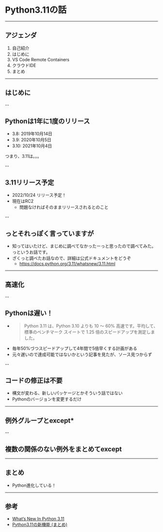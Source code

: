<style type="text/css">
  .reveal h1,
  .reveal h2,
  .reveal h3,
  .reveal h4,
  .reveal h5,
  .reveal h6 {
    text-transform: none;
  }
</style>

# Python3.11の話

---

## アジェンダ

1. 自己紹介
2. はじめに
3. VS Code Remote Containers
4. クラウドIDE
5. まとめ

---

## はじめに

--

## Pythonは1年に1度のリリース

- 3.8: 2019年10月14日
- 3.9: 2020年10月5日
- 3.10: 2021年10月4日

つまり、3.11は。。。

--

## 3.11リリース予定

- 2022/10/24 リリース予定！
- 現在はRC2
  - 問題なければそのままリリースされるとのこと

--

## っとそれっぽく言っていますが

- 知ってはいたけど、まじめに調べてなかったーっと思ったので調べてみた。っというお話です。
- ざくっと調べたお話なので、詳細は公式ドキュメントをどうぞ
  - https://docs.python.org/3.11/whatsnew/3.11.html

---

## 高速化

--

## Pythonは遅い！

- > Python 3.11 は、Python 3.10 よりも 10 ～ 60% 高速です。平均して、標準のベンチマーク スイートで 1.25 倍のスピードアップを測定しました。
- 毎年50%づつスピードアップして4年間で5倍早くする計画がある
- 元々遅いので達成可能ではないかという記事を見たが、ソース見つからず

--

## コードの修正は不要

- 構文が変わる、新しいパッケージとかそういう話ではない
- Pythonのバージョンを変更するだけ

---

## 例外グループとexcept*

--

## 複数の関係のない例外をまとめてexcept

---

## まとめ
- Python進化している！

---

## 参考
- [What’s New In Python 3.11](https://docs.python.org/3.11/whatsnew/3.11.html)
- [Python3.11の新機能 (まとめ)](https://qiita.com/ksato9700/items/e2356ea9c19c3ff8a467)
